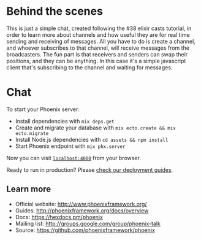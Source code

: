# Behind the scenes

This is just a simple chat, created following the #38 elixir casts tutorial, in order to learn more about channels and how useful they are for real time sending and receiving of messages.
All you have to do is create a channel, and whoever subscribes to that channel, will receive messages from the broadcasters. The fun part is that receivers and senders can swap their positions, and they can be anything. In this case it's a simple javascript client that's subscribing to the channel and waiting for messages.

# Chat

To start your Phoenix server:

  * Install dependencies with `mix deps.get`
  * Create and migrate your database with `mix ecto.create && mix ecto.migrate`
  * Install Node.js dependencies with `cd assets && npm install`
  * Start Phoenix endpoint with `mix phx.server`

Now you can visit [`localhost:4000`](http://localhost:4000) from your browser.

Ready to run in production? Please [check our deployment guides](http://www.phoenixframework.org/docs/deployment).

## Learn more

  * Official website: http://www.phoenixframework.org/
  * Guides: http://phoenixframework.org/docs/overview
  * Docs: https://hexdocs.pm/phoenix
  * Mailing list: http://groups.google.com/group/phoenix-talk
  * Source: https://github.com/phoenixframework/phoenix

